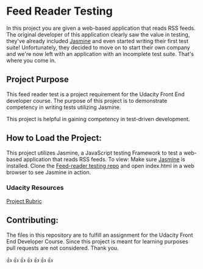 # Feed Reader Testing

In this project you are given a web-based application that reads RSS feeds. The original developer of this application clearly saw the value in testing, they've already included [Jasmine](http://jasmine.github.io/) and even started writing their first test suite! Unfortunately, they decided to move on to start their own company and we're now left with an application with an incomplete test suite. That's where you come in.


## Project Purpose

This feed reader test is a project requirement for  the Udacity Front End developer course.
The purpose of this project is to demonstrate competency in writing tests utilizing Jasmine.

This project is helpful in gaining competency in test-driven development.


## How to Load the Project:

This project utilizes Jasmine, a JavaScript testing Framework to test a web-based application that reads RSS feeds. To view: Make sure [Jasmine](http://jasmine.github.io/) is installed.
Clone the [Feed-reader testing repo](https://github.com/bailey-mae/Feedreader-Testing.git) and open index.html in a web browser to see Jasmine in action. 

### Udacity Resources
[Project Rubric](https://review.udacity.com/#!/rubrics/18/view)

## Contributing:

The files in this repository are to fulfill an assignment for the Udacity Front End Developer Course. Since this project is meant for learning purposes pull requests are not considered. Thank you.

:thumbsup: :thumbsup: :thumbsup: :thumbsup: :thumbsup: :thumbsup: :thumbsup:
